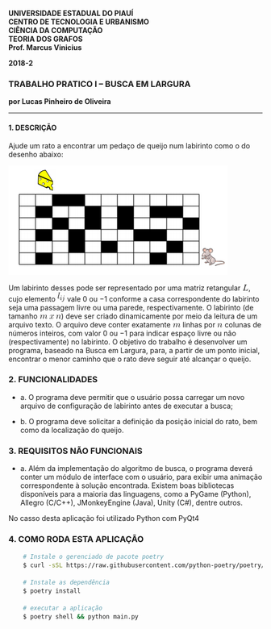 <dl>
<p><strong>
UNIVERSIDADE ESTADUAL DO PIAUÍ<br>
CENTRO DE TECNOLOGIA E URBANISMO<br>
CIÊNCIA DA COMPUTAÇÃO<br>
TEORIA DOS GRAFOS<br>
Prof. Marcus Vinicius<br>

<p>2018-2</p>
</strong></p>
</dl>

### TRABALHO PRATICO I – BUSCA EM LARGURA

**por Lucas Pinheiro de Oliveira**

---

#### 1. DESCRIÇÃO

Ajude um rato a encontrar um pedaço de queijo num labirinto como o do
desenho abaixo:

![](mazebfs/image/ilustracao.png)

Um labirinto desses pode ser representado por uma matriz retangular ![](mazebfs/image/math2.png),
cujo elemento ![](mazebfs/image/math1.png) vale 0 ou −1 conforme a casa correspondente do labirinto
seja uma passagem livre ou uma parede, respectivamente.
O labirinto (de tamanho ![](mazebfs/image/math3.png)) deve ser criado dinamicamente por meio
da leitura de um arquivo texto. O arquivo deve conter exatamente ![](mazebfs/image/math4.png) linhas por
![](mazebfs/image/math5.png) colunas de números inteiros, com valor 0 ou −1 para indicar espaço livre ou
não (respectivamente) no labirinto.
O objetivo do trabalho é desenvolver um programa, baseado na Busca
em Largura, para, a partir de um ponto inicial, encontrar o menor caminho que
o rato deve seguir até alcançar o queijo.

### 2. FUNCIONALIDADES

- a. O programa deve permitir que o usuário possa carregar um novo
  arquivo de configuração de labirinto antes de executar a busca;

- b. O programa deve solicitar a definição da posição inicial do rato, bem
  como da localização do queijo.

### 3. REQUISITOS NÃO FUNCIONAIS

- a. Além da implementação do algoritmo de busca, o programa deverá
  conter um módulo de interface com o usuário, para exibir uma
  animação correspondente à solução encontrada. Existem boas
  bibliotecas disponíveis para a maioria das linguagens, como a
  PyGame (Python), Allegro (C/C++), JMonkeyEngine (Java), Unity
  (C#), dentre outros.

No casso desta aplicação foi utilizado Python com PyQt4

### 4. COMO RODA ESTA APLICAÇÃO

```sh
    # Instale o gerenciado de pacote poetry
    $ curl -sSL https://raw.githubusercontent.com/python-poetry/poetry/master/get-poetry.py | python -

    # Instale as dependência
    $ poetry install

    # executar a aplicação
    $ poetry shell && python main.py
```
